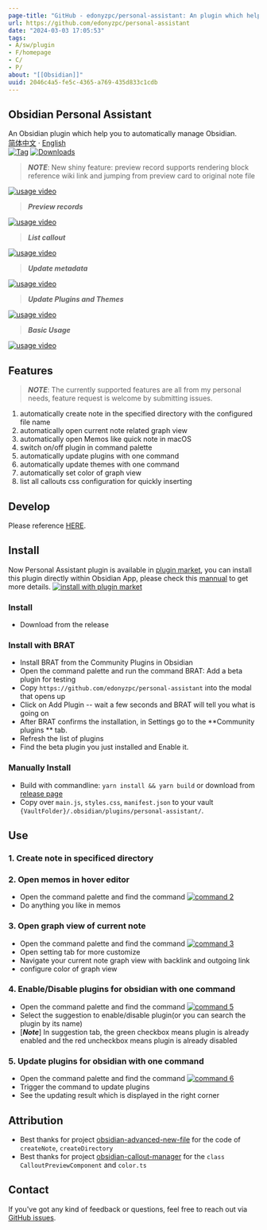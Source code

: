```yaml
---
page-title: "GitHub - edonyzpc/personal-assistant: An plugin which help you to automatically manage Obsidian."
url: https://github.com/edonyzpc/personal-assistant
date: "2024-03-03 17:05:53"
tags: 
- A/sw/plugin
- F/homepage
- C/
- P/
about: "[[Obsidian]]"
uuid: 2046c4a5-fe5c-4365-a769-435d833c1cdb
---
```


## Obsidian Personal Assistant

[](https://github.com/edonyzpc/personal-assistant#obsidian-personal-assistant)

An Obsidian plugin which help you to automatically manage Obsidian.  
[简体中文](https://github.com/edonyzpc/personal-assistant/blob/master/README-CN.md) · [English](https://github.com/edonyzpc/personal-assistant/blob/master/README.md)  
[![Tag](https://camo.githubusercontent.com/074116fa02638d4809690beba1bc32aef606d4785cb7ec5ef892516dca636678/68747470733a2f2f696d672e736869656c64732e696f2f6769746875622f762f7461672f65646f6e797a70632f706572736f6e616c2d617373697374616e743f636f6c6f723d253233303030303030266c6162656c3d56657273696f6e266c6f676f3d746761266c6f676f436f6c6f723d25323330303863666626736f72743d73656d766572267374796c653d736f6369616c)](https://camo.githubusercontent.com/074116fa02638d4809690beba1bc32aef606d4785cb7ec5ef892516dca636678/68747470733a2f2f696d672e736869656c64732e696f2f6769746875622f762f7461672f65646f6e797a70632f706572736f6e616c2d617373697374616e743f636f6c6f723d253233303030303030266c6162656c3d56657273696f6e266c6f676f3d746761266c6f676f436f6c6f723d25323330303863666626736f72743d73656d766572267374796c653d736f6369616c) [![Downloads](https://camo.githubusercontent.com/6e7063a1b204d20ad006db36e25fe288d7dfc84d777000f42bcf5d47d183df8d/68747470733a2f2f696d672e736869656c64732e696f2f6769746875622f646f776e6c6f6164732f65646f6e797a70632f706572736f6e616c2d617373697374616e742f746f74616c3f6c6f676f3d6f6273696469616e266c6f676f436f6c6f723d253233623330306666267374796c653d736f6369616c)](https://camo.githubusercontent.com/6e7063a1b204d20ad006db36e25fe288d7dfc84d777000f42bcf5d47d183df8d/68747470733a2f2f696d672e736869656c64732e696f2f6769746875622f646f776e6c6f6164732f65646f6e797a70632f706572736f6e616c2d617373697374616e742f746f74616c3f6c6f676f3d6f6273696469616e266c6f676f436f6c6f723d253233623330306666267374796c653d736f6369616c)

> ***NOTE***: New shiny feature: preview record supports rendering block reference wiki link and jumping from preview card to original note file

[![usage video](https://github.com/edonyzpc/personal-assistant/raw/master/docs/personal-assistant-v1.3.1.gif)](https://github.com/edonyzpc/personal-assistant/blob/master/docs/personal-assistant-v1.3.1.gif)[](https://github.com/edonyzpc/personal-assistant/blob/master/docs/personal-assistant-v1.3.1.gif)

> ***Preview records***

[![usage video](https://github.com/edonyzpc/personal-assistant/raw/master/docs/personal-assistant-v1.2.4.gif)](https://github.com/edonyzpc/personal-assistant/blob/master/docs/personal-assistant-v1.2.4.gif)[](https://github.com/edonyzpc/personal-assistant/blob/master/docs/personal-assistant-v1.2.4.gif)

> ***List callout***

[![usage video](https://github.com/edonyzpc/personal-assistant/raw/master/docs/personal-assistant-v1.3.2.gif)](https://github.com/edonyzpc/personal-assistant/blob/master/docs/personal-assistant-v1.3.2.gif)[](https://github.com/edonyzpc/personal-assistant/blob/master/docs/personal-assistant-v1.3.2.gif)

> ***Update metadata***

[![usage video](https://github.com/edonyzpc/personal-assistant/raw/master/docs/personal-assistant-v1.2.0.gif)](https://github.com/edonyzpc/personal-assistant/blob/master/docs/personal-assistant-v1.2.0.gif)[](https://github.com/edonyzpc/personal-assistant/blob/master/docs/personal-assistant-v1.2.0.gif)

> ***Update Plugins and Themes***

[![usage video](https://github.com/edonyzpc/personal-assistant/raw/master/docs/personal-assistant-v1.1.6.gif)](https://github.com/edonyzpc/personal-assistant/blob/master/docs/personal-assistant-v1.1.6.gif)[](https://github.com/edonyzpc/personal-assistant/blob/master/docs/personal-assistant-v1.1.6.gif)

> ***Basic Usage***

[![usage video](https://github.com/edonyzpc/personal-assistant/raw/master/docs/personal-assistant-v1.1.1.gif)](https://github.com/edonyzpc/personal-assistant/blob/master/docs/personal-assistant-v1.1.1.gif)[](https://github.com/edonyzpc/personal-assistant/blob/master/docs/personal-assistant-v1.1.1.gif)

## Features

[](https://github.com/edonyzpc/personal-assistant#features)

> ***NOTE***: The currently supported features are all from my personal needs, feature request is welcome by submitting issues.

1.  automatically create note in the specified directory with the configured file name
2.  automatically open current note related graph view
3.  automatically open Memos like quick note in macOS
4.  switch on/off plugin in command palette
5.  automatically update plugins with one command
6.  automatically update themes with one command
7.  automatically set color of graph view
8.  list all callouts css configuration for quickly inserting

## Develop

[](https://github.com/edonyzpc/personal-assistant#develop)

Please reference [HERE](https://github.com/edonyzpc/personal-assistant/blob/master/DEVELOPEMENT.md).

## Install

[](https://github.com/edonyzpc/personal-assistant#install)

Now Personal Assistant plugin is available in [plugin market](https://obsidian.md/plugins?search=personal%20assistant#), you can install this plugin directly within Obsidian App, please check this [mannual](https://help.obsidian.md/Extending+Obsidian/Community+plugins#Install+a+community+plugin) to get more details. [![install with plugin market](https://github.com/edonyzpc/personal-assistant/raw/master/docs/install-within-plugin-market.png)](https://github.com/edonyzpc/personal-assistant/blob/master/docs/install-within-plugin-market.png)

### Install

[](https://github.com/edonyzpc/personal-assistant#install-1)

-   Download from the release

### Install with BRAT

[](https://github.com/edonyzpc/personal-assistant#install-with-brat)

-   Install BRAT from the Community Plugins in Obsidian
-   Open the command palette and run the command BRAT: Add a beta plugin for testing
-   Copy `https://github.com/edonyzpc/personal-assistant` into the modal that opens up
-   Click on Add Plugin -- wait a few seconds and BRAT will tell you what is going on
-   After BRAT confirms the installation, in Settings go to the \*\*Community plugins \*\* tab.
-   Refresh the list of plugins
-   Find the beta plugin you just installed and Enable it.

### Manually Install

[](https://github.com/edonyzpc/personal-assistant#manually-install)

-   Build with commandline: `yarn install && yarn build` or download from [release page](https://github.com/edonyzpc/personal-assistant/releases)
-   Copy over `main.js`, `styles.css`, `manifest.json` to your vault `{VaultFolder}/.obsidian/plugins/personal-assistant/`.

## Use

[](https://github.com/edonyzpc/personal-assistant#use)

### 1\. Create note in specificed directory

[](https://github.com/edonyzpc/personal-assistant#1-create-note-in-specificed-directory)

### 2\. Open memos in hover editor

[](https://github.com/edonyzpc/personal-assistant#2-open-memos-in-hover-editor)

-   Open the command palette and find the command [![command 2](https://github.com/edonyzpc/personal-assistant/raw/master/docs/command-2.png)](https://github.com/edonyzpc/personal-assistant/blob/master/docs/command-2.png)
-   Do anything you like in memos

### 3\. Open graph view of current note

[](https://github.com/edonyzpc/personal-assistant#3-open-graph-view-of-current-note)

-   Open the command palette and find the command [![command 3](https://github.com/edonyzpc/personal-assistant/raw/master/docs/command-3.png)](https://github.com/edonyzpc/personal-assistant/blob/master/docs/command-3.png)
-   Open setting tab for more customize
-   Navigate your current note graph view with backlink and outgoing link
-   configure color of graph view

### 4\. Enable/Disable plugins for obsidian with one command

[](https://github.com/edonyzpc/personal-assistant#4-enabledisable-plugins-for-obsidian-with-one-command)

-   Open the command palette and find the command [![command 5](https://github.com/edonyzpc/personal-assistant/raw/master/docs/command-5.png)](https://github.com/edonyzpc/personal-assistant/blob/master/docs/command-5.png)
-   Select the suggestion to enable/disable plugin(or you can search the plugin by its name)
-   \[***Note***\] In suggestion tab, the green checkbox means plugin is already enabled and the red uncheckbox means plugin is already disabled

### 5\. Update plugins for obsidian with one command

[](https://github.com/edonyzpc/personal-assistant#5-update-plugins-for-obsidian-with-one-command)

-   Open the command palette and find the command [![command 6](https://github.com/edonyzpc/personal-assistant/raw/master/docs/command-6.png)](https://github.com/edonyzpc/personal-assistant/blob/master/docs/command-6.png)
-   Trigger the command to update plugins
-   See the updating result which is displayed in the right corner

## Attribution

[](https://github.com/edonyzpc/personal-assistant#attribution)

-   Best thanks for project [obsidian-advanced-new-file](https://github.com/vanadium23/obsidian-advanced-new-file) for the code of `createNote`, `createDirectory`
-   Best thanks for project [obsidian-callout-manager](https://github.com/eth-p/obsidian-callout-manager) for the `class CalloutPreviewComponent` and `color.ts`

## Contact

[](https://github.com/edonyzpc/personal-assistant#contact)

If you've got any kind of feedback or questions, feel free to reach out via [GitHub issues](https://github.com/edonyzpc/personal-assistant/issues).